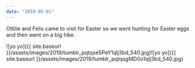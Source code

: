 ```yaml
---
date: "2019-05-01"
---
```


Ottilie and Felix came to visit for Easter so we went hunting for Easter eggs and then went on a big hike.

![yo yo]({{ site.baseurl }}/assets/images/2019/tumblr_pqtqse5PeY1qlj3bd_540.jpg)![yo yo]({{ site.baseurl }}/assets/images/2019/tumblr_pqtqsgMD0o1qlj3bd_540.jpg)
